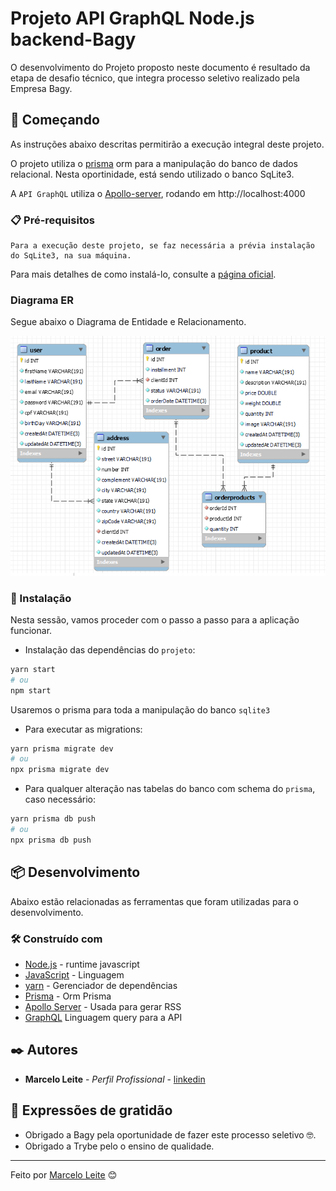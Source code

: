 # Projeto API GraphQL Node.js backend-Bagy

 O desenvolvimento do Projeto proposto neste documento é resultado da etapa de desafio técnico, que integra processo seletivo realizado pela Empresa Bagy.

## 🚀 Começando

As instruções abaixo descritas permitirão a execução integral deste projeto.

O projeto utiliza o [prisma](http://prisma.io) orm para a manipulação do banco de dados relacional. Nesta oportinidade, está sendo utilizado o banco SqLite3.

A `API GraphQL` utiliza o [Apollo-server](https://www.apollographql.com/docs/apollo-server/), rodando em http://localhost:4000

### 📋 Pré-requisitos

```
Para a execução deste projeto, se faz necessária a prévia instalação do SqLite3, na sua máquina.
```
Para mais detalhes de como instalá-lo, consulte a [página oficial](https://www.sqlite.org/download.html).

### Diagrama ER
Segue abaixo o Diagrama de Entidade e Relacionamento.

![Diagrama de ER](./assets/readme/DER.png)

### 🔧 Instalação

Nesta sessão, vamos proceder com o passo a passo para a aplicação funcionar.

- Instalação das dependências do `projeto`:

```bash
yarn start
# ou
npm start
```
Usaremos o prisma para toda a manipulação do banco `sqlite3`

- Para executar as migrations:

```bash
yarn prisma migrate dev
# ou
npx prisma migrate dev
```

- Para qualquer alteração nas tabelas do banco com schema do `prisma`, caso necessário:
```bash
yarn prisma db push
# ou
npx prisma db push
```

## 📦 Desenvolvimento

Abaixo estão relacionadas as ferramentas que foram utilizadas para o desenvolvimento.

### 🛠️ Construído com

* [Node.js](https://nodejs.org/en/docs/) - runtime javascript
* [JavaScript](https://developer.mozilla.org/pt-BR/docs/Web/JavaScript) - Linguagem
* [yarn](https://yarnpkg.com/) - Gerenciador de dependências
* [Prisma](http://prisma.io) - Orm Prisma
* [Apollo Server](https://www.apollographql.com/docs/apollo-server/) - Usada para gerar RSS
* [GraphQL](https://graphql.org/) Linguagem query para a API

## ✒️ Autores

* **Marcelo Leite** - *Perfil Profissional* - [linkedin](https://www.linkedin.com/in/marsleite/)


## 🎁 Expressões de gratidão

* Obrigado a Bagy pela oportunidade de fazer este processo seletivo 🤓.
* Obrigado a Trybe pelo o ensino de qualidade.

---
Feito por [Marcelo Leite](https://github.com/marsleite) 😊